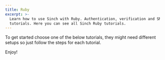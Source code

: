 ```yaml
---
title: Ruby
excerpt: >-
  Learn how to use Sinch with Ruby. Authentication, verification and SMS
  tutorials. Here you can see all Sinch Ruby tutorials.
---
```

To get started choose one of the below tutorials, they might need different setups so just follow the steps for each tutorial.

Enjoy!


